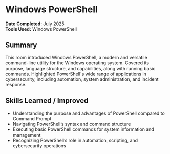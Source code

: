 # Windows PowerShell

**Date Completed:** July 2025   
**Tools Used:** Windows PowerShell

## Summary
This room introduced Windows PowerShell, a modern and versatile command-line utility for the Windows operating system. Covered its purpose, language structure, and capabilities, along with running basic commands. Highlighted PowerShell's wide range of applications in cybersecurity, including automation, system administration, and incident response.

## Skills Learned / Improved
- Understanding the purpose and advantages of PowerShell compared to Command Prompt
- Navigating PowerShell’s syntax and command structure
- Executing basic PowerShell commands for system information and management
- Recognizing PowerShell’s role in automation, scripting, and cybersecurity operations
